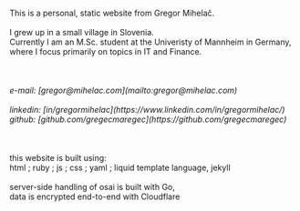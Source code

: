 <br>
This is a personal, static website from Gregor Mihelač.<br>
<br>
I grew up in a small village in Slovenia.<br>
Currently I am an M.Sc. student at the Univeristy of Mannheim in Germany,<br>
where I focus primarily on topics in IT and Finance.<br>
<br>
<br>
<br>
<i>e-mail: [gregor@mihelac.com](mailto:gregor@mihelac.com)<br>
<br>
linkedin: [in/gregormihelac](https://www.linkedin.com/in/gregormihelac/)
<br>
github: [github.com/gregecmaregec](https://github.com/gregecmaregec)</i>
<br>
<br>
<br>
<br>
this website is built using:<br>
html ; ruby ; js ; css ; yaml ; liquid template language, jekyll
<br>
<br>
server-side handling of osai is built with Go,<br>
data is encrypted end-to-end with Cloudflare
